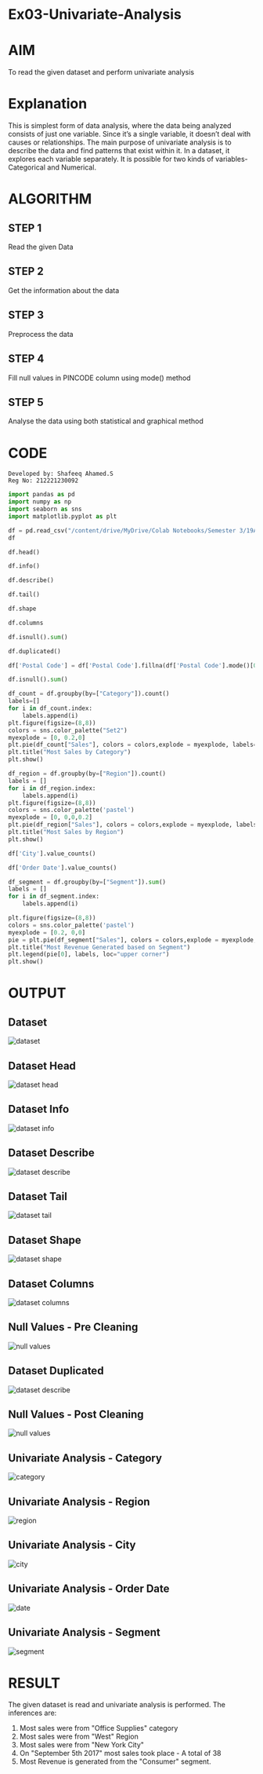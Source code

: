 # Ex03-Univariate-Analysis

# AIM
To read the given dataset and perform univariate analysis

# Explanation
This is simplest form of data analysis, where the data being analyzed consists of just one variable. Since it’s a single variable, it doesn’t deal with causes or relationships. The main purpose of univariate analysis is to describe the data and find patterns that exist within it.
In a dataset, it explores each variable separately. It is possible for two kinds of variables- Categorical and Numerical.


# ALGORITHM
## STEP 1
Read the given Data

## STEP 2
Get the information about the data

## STEP 3
Preprocess the data

## STEP 4
Fill null values in PINCODE column using mode() method

## STEP 5
Analyse the data using both statistical and graphical method

# CODE
```
Developed by: Shafeeq Ahamed.S
Reg No: 212221230092
```

```python
import pandas as pd
import numpy as np
import seaborn as sns
import matplotlib.pyplot as plt

df = pd.read_csv("/content/drive/MyDrive/Colab Notebooks/Semester 3/19AI403 _Intro to DS/Exp_3/SuperStore.csv")
df

df.head()

df.info()

df.describe()

df.tail()

df.shape

df.columns

df.isnull().sum()

df.duplicated()

df['Postal Code'] = df['Postal Code'].fillna(df['Postal Code'].mode()[0])

df.isnull().sum()

df_count = df.groupby(by=["Category"]).count()
labels=[]
for i in df_count.index:
    labels.append(i)
plt.figure(figsize=(8,8))
colors = sns.color_palette("Set2")
myexplode = [0, 0.2,0]
plt.pie(df_count["Sales"], colors = colors,explode = myexplode, labels=labels, autopct = "%0.0f%%",shadow = True) 
plt.title("Most Sales by Category")
plt.show()

df_region = df.groupby(by=["Region"]).count()
labels = []
for i in df_region.index:
    labels.append(i)
plt.figure(figsize=(8,8))
colors = sns.color_palette('pastel')
myexplode = [0, 0,0,0.2]
plt.pie(df_region["Sales"], colors = colors,explode = myexplode, labels=labels, autopct = "%0.0f%%",shadow = True)
plt.title("Most Sales by Region")
plt.show()

df['City'].value_counts()

df['Order Date'].value_counts()

df_segment = df.groupby(by=["Segment"]).sum()
labels = []
for i in df_segment.index:
    labels.append(i)

plt.figure(figsize=(8,8))
colors = sns.color_palette('pastel')
myexplode = [0.2, 0,0]
pie = plt.pie(df_segment["Sales"], colors = colors,explode = myexplode, autopct = "%0.0f%%",shadow = True)
plt.title("Most Revenue Generated based on Segment")
plt.legend(pie[0], labels, loc="upper corner")
plt.show()
```
# OUTPUT
## Dataset
![dataset](./out/df.png)
## Dataset Head
![dataset head](./out/head.png)
## Dataset Info
![dataset info](./out/info.png)
## Dataset Describe
![dataset describe](./out/describe.png)
## Dataset Tail
![dataset tail](./out/tail.png)
## Dataset Shape
![dataset shape](./out/shape.png)
## Dataset Columns
![dataset columns](./out/columns.png)
## Null Values - Pre Cleaning
![null values](./out/pre_null.png)
## Dataset Duplicated
![dataset describe](./out/duplicate.png)
## Null Values - Post Cleaning
![null values](./out/post_null.png)
## Univariate Analysis - Category
![category](./out/category.png)
## Univariate Analysis - Region
![region](./out/Region.png)
## Univariate Analysis - City
![city](./out/city.png)
## Univariate Analysis - Order Date
![date](./out/date.png)
## Univariate Analysis - Segment
![segment](./out/segment.png)

# RESULT
The given dataset is read and univariate analysis is performed. The inferences are:
1. Most sales were from "Office Supplies" category 
2. Most sales were from "West" Region
3. Most sales were from "New York City"
4. On "September 5th 2017" most sales took place - A total of 38
5. Most Revenue is generated from the "Consumer" segment.
